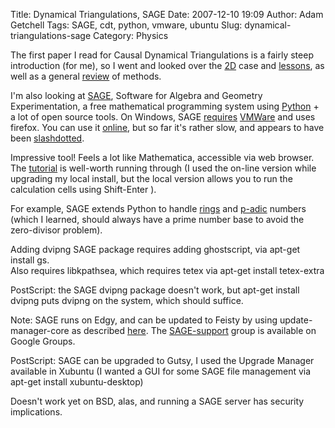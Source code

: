 Title: Dynamical Triangulations, SAGE
Date: 2007-12-10 19:09
Author: Adam Getchell
Tags: SAGE, cdt, python, vmware, ubuntu
Slug: dynamical-triangulations-sage
Category: Physics

The first paper I read for Causal Dynamical Triangulations is a fairly
steep introduction (for me), so I went and looked over the
[2D](http://arxiv.org/abs/hep-th/9805108) case and
[lessons](http://arxiv.org/abs/hep-th/9806241), as well as a general
[review](http://relativity.livingreviews.org/Articles/lrr-1998-13/) of
methods.  

I'm also looking at [SAGE](http://www.sagemath.org/), Software for
Algebra and Geometry Experimentation, a free mathematical programming
system using [Python](http://www.python.org/) + a lot of open source
tools. On Windows, SAGE
[requires](http://www.sagemath.org/SAGEbin/microsoft_windows/README.txt)
[VMWare](http://www.vmware.com/products/player/) and uses firefox. You
can use it [online](https://sage.math.washington.edu:8103/login), but so
far it's rather slow, and appears to have been
[slashdotted](http://science.slashdot.org/science/07/12/08/1350258.shtml).  

Impressive tool! Feels a lot like Mathematica, accessible via web
browser. The
[tutorial](http://modular.math.washington.edu/sage/doc/html/tut/tut.html)
is well-worth running through (I used the on-line version while
upgrading my local install, but the local version allows you to run the
calculation cells using Shift-Enter ).  

For example, SAGE extends Python to handle
[rings](http://en.wikipedia.org/wiki/Ring_%28mathematics%29) and
[p-adic](http://en.wikipedia.org/wiki/P-adic_number) numbers (which I
learned, should always have a prime number base to avoid the
zero-divisor problem).  

Adding dvipng SAGE package requires adding ghostscript, via apt-get
install gs.  
Also requires libkpathsea, which requires tetex via apt-get install
tetex-extra  

PostScript: the SAGE dvipng package doesn't work, but apt-get install
dvipng puts dvipng on the system, which should suffice.  

Note: SAGE runs on Edgy, and can be updated to Feisty by using
update-manager-core as described
[here](http://www.ubuntu.com/getubuntu/upgrading). The
[SAGE-support](http://groups.google.com/group/sage-support) group is
available on Google Groups.  

PostScript: SAGE can be upgraded to Gutsy, I used the Upgrade Manager
available in Xubuntu (I wanted a GUI for some SAGE file management via
apt-get install xubuntu-desktop)  

Doesn't work yet on BSD, alas, and running a SAGE server has security
implications.
